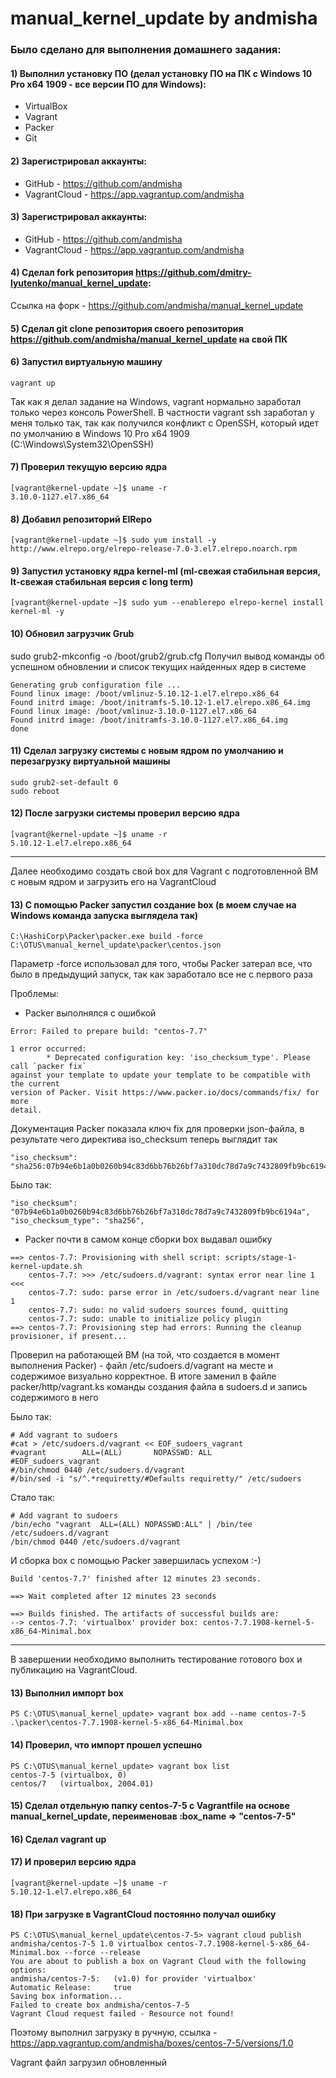# manual_kernel_update by andmisha

### Было сделано для выполнения домашнего задания:
#### 1) Выполнил установку ПО (делал установку ПО на ПК с Windows 10 Pro x64 1909 - все версии ПО для Windows):
- VirtualBox
- Vagrant
- Packer
- Git
#### 2) Зарегистрировал аккаунты:
- GitHub - https://github.com/andmisha
- VagrantCloud - https://app.vagrantup.com/andmisha
#### 3) Зарегистрировал аккаунты:
- GitHub - https://github.com/andmisha
- VagrantCloud - https://app.vagrantup.com/andmisha
#### 4) Сделал fork репозитория https://github.com/dmitry-lyutenko/manual_kernel_update:
Ссылка на форк - https://github.com/andmisha/manual_kernel_update
#### 5) Сделал git clone репозитория своего репозитория https://github.com/andmisha/manual_kernel_update на свой ПК
#### 6) Запустил виртуальную машину
```
vagrant up
```
Так как я делал задание на Windows, vagrant нормально заработал только через консоль PowerShell. В частности vagrant ssh заработал у меня только так, так как получился конфликт
c OpenSSH, который идет по умолчанию в Windows 10 Pro x64 1909 (C:\Windows\System32\OpenSSH)
#### 7) Проверил текущую версию ядра
```
[vagrant@kernel-update ~]$ uname -r
3.10.0-1127.el7.x86_64
```
#### 8) Добавил репозиторий ElRepo
```
[vagrant@kernel-update ~]$ sudo yum install -y http://www.elrepo.org/elrepo-release-7.0-3.el7.elrepo.noarch.rpm
```
#### 9) Запустил установку ядра kernel-ml (ml-свежая стабильная версия, lt-свежая стабильная версия c long term)
```
[vagrant@kernel-update ~]$ sudo yum --enablerepo elrepo-kernel install kernel-ml -y
```
#### 10) Обновил загрузчик Grub
sudo grub2-mkconfig -o /boot/grub2/grub.cfg
Получил вывод команды об успешном обновлении и список текущих найденных ядер в системе
```
Generating grub configuration file ...
Found linux image: /boot/vmlinuz-5.10.12-1.el7.elrepo.x86_64
Found initrd image: /boot/initramfs-5.10.12-1.el7.elrepo.x86_64.img
Found linux image: /boot/vmlinuz-3.10.0-1127.el7.x86_64
Found initrd image: /boot/initramfs-3.10.0-1127.el7.x86_64.img
done
```
#### 11) Сделал загрузку системы с новым ядром по умолчанию и перезагрузку виртуальной машины
```
sudo grub2-set-default 0
sudo reboot
```
#### 12) После загрузки системы проверил версию ядра
```
[vagrant@kernel-update ~]$ uname -r
5.10.12-1.el7.elrepo.x86_64
```
---
Далее необходимо создать свой box для Vagrant с подготовленной ВМ с новым ядром и загрузить его на VagrantCloud
#### 13) С помощью Packer запустил создание box (в моем случае на Windows команда запуска выглядела так)
```
C:\HashiCorp\Packer\packer.exe build -force C:\OTUS\manual_kernel_update\packer\centos.json
```
Параметр -force использовал для того, чтобы Packer затерал все, что было в предыдущий запуск, так как заработало все не с первого раза

Проблемы:
- Packer выполнялся с ошибкой
```
Error: Failed to prepare build: "centos-7.7"

1 error occurred:
        * Deprecated configuration key: 'iso_checksum_type'. Please call `packer fix`
against your template to update your template to be compatible with the current
version of Packer. Visit https://www.packer.io/docs/commands/fix/ for more
detail.
```
Документация Packer показала ключ fix для проверки json-файла, в результате чего директива iso_checksum теперь выглядит так
```
"iso_checksum": "sha256:07b94e6b1a0b0260b94c83d6bb76b26bf7a310dc78d7a9c7432809fb9bc6194a",
```
Было так:
```
"iso_checksum": "07b94e6b1a0b0260b94c83d6bb76b26bf7a310dc78d7a9c7432809fb9bc6194a",
"iso_checksum_type": "sha256",
```
- Packer почти в самом конце сборки box выдавал ошибку
```
==> centos-7.7: Provisioning with shell script: scripts/stage-1-kernel-update.sh
    centos-7.7: >>> /etc/sudoers.d/vagrant: syntax error near line 1 <<<
    centos-7.7: sudo: parse error in /etc/sudoers.d/vagrant near line 1
    centos-7.7: sudo: no valid sudoers sources found, quitting
    centos-7.7: sudo: unable to initialize policy plugin
==> centos-7.7: Provisioning step had errors: Running the cleanup provisioner, if present...
```
Проверил на работающей ВМ (на той, что создается в момент выполнения Packer) - файл /etc/sudoers.d/vagrant на месте и содержимое визуально корректное.
В итоге заменил в файле packer/http/vagrant.ks команды создания файла в sudoers.d и запись содержимого в него

Было так:
```
# Add vagrant to sudoers
#cat > /etc/sudoers.d/vagrant << EOF_sudoers_vagrant
#vagrant        ALL=(ALL)       NOPASSWD: ALL
#EOF_sudoers_vagrant
#/bin/chmod 0440 /etc/sudoers.d/vagrant
#/bin/sed -i "s/^.*requiretty/#Defaults requiretty/" /etc/sudoers
```

Стало так:
```
# Add vagrant to sudoers
/bin/echo "vagrant  ALL=(ALL) NOPASSWD:ALL" | /bin/tee /etc/sudoers.d/vagrant
/bin/chmod 0440 /etc/sudoers.d/vagrant
```
И сборка box с помощью Packer завершилась успехом :-)
```
Build 'centos-7.7' finished after 12 minutes 23 seconds.

==> Wait completed after 12 minutes 23 seconds

==> Builds finished. The artifacts of successful builds are:
--> centos-7.7: 'virtualbox' provider box: centos-7.7.1908-kernel-5-x86_64-Minimal.box
```
---
В завершении необходимо выполнить тестирование готового box и публикацию на VagrantCloud.
#### 13) Выполнил импорт box
```
PS C:\OTUS\manual_kernel_update> vagrant box add --name centos-7-5 .\packer\centos-7.7.1908-kernel-5-x86_64-Minimal.box
```
#### 14) Проверил, что импорт прошел успешно
```
PS C:\OTUS\manual_kernel_update> vagrant box list
centos-7-5 (virtualbox, 0)
centos/7   (virtualbox, 2004.01)
```
#### 15) Сделал отдельную папку centos-7-5 с Vagrantfile на основе manual_kernel_update, переименовав :box_name => "centos-7-5"
#### 16) Сделал vagrant up
#### 17) И проверил версию ядра
```
[vagrant@kernel-update ~]$ uname -r
5.10.12-1.el7.elrepo.x86_64
```
#### 18) При загрузке в VagrantCloud постоянно получал ошибку
```
PS C:\OTUS\manual_kernel_update\centos-7-5> vagrant cloud publish andmisha/centos-7-5 1.0 virtualbox centos-7.7.1908-kernel-5-x86_64-Minimal.box --force --release
You are about to publish a box on Vagrant Cloud with the following options:
andmisha/centos-7-5:   (v1.0) for provider 'virtualbox'
Automatic Release:     true
Saving box information...
Failed to create box andmisha/centos-7-5
Vagrant Cloud request failed - Resource not found!
```
Поэтому выполнил загрузку в ручную, ссылка - https://app.vagrantup.com/andmisha/boxes/centos-7-5/versions/1.0

Vagrant файл загрузил обновленный
